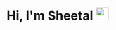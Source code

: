 # Hi, I'm Sheetal <img src="https://github.com/TheDudeThatCode/TheDudeThatCode/blob/master/Assets/Hi.gif" width="29px">
